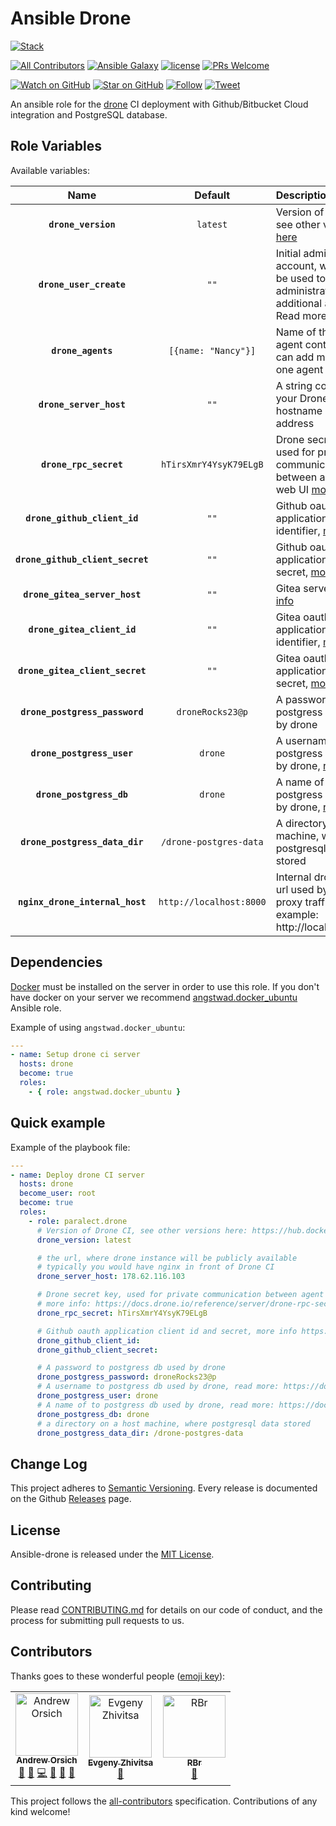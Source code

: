 # Ansible Drone

[![Stack](https://raw.githubusercontent.com/paralect/stack/master/stack-component-template/stack.png)](https://github.com/paralect/stack)

[![All Contributors](https://img.shields.io/badge/all_contributors-3-orange.svg?style=flat-square)](#contributors)
[![Ansible Galaxy](https://img.shields.io/badge/ansible--galaxy-drone-blue.svg?style=flat-square)](https://galaxy.ansible.com/paralect/drone)
[![license](https://img.shields.io/github/license/mashape/apistatus.svg?style=flat-square)](https://github.com/paralect/ansible-mongo/blob/master/LICENSE)
[![PRs Welcome](https://img.shields.io/badge/PRs-welcome-brightgreen.svg?style=flat-square)](http://makeapullrequest.com)


[![Watch on GitHub](https://img.shields.io/github/watchers/paralect/ansible-drone.svg?style=social&label=Watch)](https://github.com/paralect/ansible-drone/watchers)
[![Star on GitHub](https://img.shields.io/github/stars/paralect/ansible-drone.svg?style=social&label=Stars)](https://github.com/paralect/ansible-drone/stargazers)
[![Follow](https://img.shields.io/twitter/follow/paralect.svg?style=social&label=Follow)](https://twitter.com/paralect)
[![Tweet](https://img.shields.io/twitter/url/https/github.com/paralect/ansible-drone.svg?style=social)](https://twitter.com/intent/tweet?text=I%27m%20using%20Stack%20components%20to%20build%20my%20next%20product%20🚀.%20Check%20it%20out:%20https://github.com/paralect/ansible-drone)

An ansible role for the [drone](https://github.com/drone/drone) CI deployment with Github/Bitbucket Cloud integration and PostgreSQL database.

## Role Variables

Available variables:

|Name|Default|Description|
|:--:|:--:|:----------|
|**`drone_version`**|`latest`|Version of Drone CI, see other versions [here](https://hub.docker.com/r/drone/drone/tags)|
|**`drone_user_create`**|`""`|Initial administrative account, which can be used to grant the administrator role to additional accounts. Read more [more](https://docs.drone.io/administration/user/admins)|
|**`drone_agents`**|`[{name: "Nancy"}]`|Name of the docker agent container, you can add more than one agent|
|**`drone_server_host`**|`""`|A string containing your Drone server hostname or IP address|
|**`drone_rpc_secret`**|`hTirsXmrY4YsyK79ELgB`|Drone secret key, used for private communication between agent and web UI [more info](https://docs.drone.io/reference/server/drone-rpc-secret)|
|**`drone_github_client_id`**|`""`|Github oauth application client identifier, [more info](https://docs.drone.io/installation/github/single-machine)|
|**`drone_github_client_secret`**|`""`|Github oauth application client secret, [more info](https://docs.drone.io/installation/github/single-machine)|
|**`drone_gitea_server_host`**|`""`|Gitea server, [more info](https://docs.drone.io/installation/providers/gitea)|
|**`drone_gitea_client_id`**|`""`|Gitea oauth application client identifier, [more info](https://docs.drone.io/installation/providers/gitea)|
|**`drone_gitea_client_secret`**|`""`|Gitea oauth application client secret, [more info](https://docs.drone.io/installation/providers/gitea)|
|**`drone_postgress_password`**|`droneRocks23@p`|A password to postgress db used by drone|
|**`drone_postgress_user`**|`drone`|A username to postgress db used by drone, [read more](https://docs.drone.io/administration/server/database)|
|**`drone_postgress_db`**|`drone`|A name of to postgress db used by drone, [read more](https://docs.drone.io/administration/server/database)|
|**`drone_postgress_data_dir`**|`/drone-postgres-data`|A directory on a host machine, where postgresql data stored|
|**`nginx_drone_internal_host`**|`http://localhost:8000`|Internal drone ui http url used by nginx to proxy traffic. For example: http://localhost:8000|

## Dependencies

[Docker](https://www.docker.com/) must be installed on the server in order to use this role. If you don't have docker on your server we recommend [angstwad.docker_ubuntu](https://github.com/angstwad/docker.ubuntu) Ansible role.

Example of using `angstwad.docker_ubuntu`:
```yml
---
- name: Setup drone ci server
  hosts: drone
  become: true
  roles:
    - { role: angstwad.docker_ubuntu }
```

## Quick example

Example of the playbook file:

```yml
---
- name: Deploy drone CI server
  hosts: drone
  become_user: root
  become: true
  roles:
    - role: paralect.drone
      # Version of Drone CI, see other versions here: https://hub.docker.com/r/drone/drone/tags/
      drone_version: latest

      # the url, where drone instance will be publicly available
      # typically you would have nginx in front of Drone CI
      drone_server_host: 178.62.116.103

      # Drone secret key, used for private communication between agent and web UI
      # more info: https://docs.drone.io/reference/server/drone-rpc-secret/
      drone_rpc_secret: hTirsXmrY4YsyK79ELgB

      # Github oauth application client id and secret, more info https://docs.drone.io/installation/github/single-machine/
      drone_github_client_id:
      drone_github_client_secret:

      # A password to postgress db used by drone
      drone_postgress_password: droneRocks23@p
      # A username to postgress db used by drone, read more: https://docs.drone.io/administration/server/database/
      drone_postgress_user: drone
      # A name of to postgress db used by drone, read more: https://docs.drone.io/administration/server/database/
      drone_postgress_db: drone
      # a directory on a host machine, where postgresql data stored
      drone_postgress_data_dir: /drone-postgres-data
```

## Change Log

This project adheres to [Semantic Versioning](http://semver.org/).
Every release is documented on the Github [Releases](https://github.com/paralect/node-mongo/releases) page.

## License

Ansible-drone is released under the [MIT License](https://github.com/paralect/ansible-mongo/blob/master/LICENSE).

## Contributing

Please read [CONTRIBUTING.md](https://github.com/paralect/ansible-drone/blob/master/CONTRIBUTING.md) for details on our code of conduct, and the process for submitting pull requests to us.

## Contributors

Thanks goes to these wonderful people ([emoji key](https://github.com/kentcdodds/all-contributors#emoji-key)):

<!-- ALL-CONTRIBUTORS-LIST:START - Do not remove or modify this section -->
<!-- prettier-ignore -->
<table>
  <tr>
    <td align="center"><a href="https://github.com/anorsich"><img src="https://avatars3.githubusercontent.com/u/681396?v=4" width="100px;" alt="Andrew Orsich"/><br /><sub><b>Andrew Orsich</b></sub></a><br /><a href="https://github.com/paralect/ansible-drone/commits?author=anorsich" title="Documentation">📖</a> <a href="#ideas-anorsich" title="Ideas, Planning, & Feedback">🤔</a> <a href="https://github.com/paralect/ansible-drone/commits?author=anorsich" title="Code">💻</a> <a href="https://github.com/paralect/ansible-drone/commits?author=anorsich" title="Documentation">📖</a> <a href="#ideas-anorsich" title="Ideas, Planning, & Feedback">🤔</a> <a href="#review-anorsich" title="Reviewed Pull Requests">👀</a></td>
    <td align="center"><a href="https://github.com/ezhivitsa"><img src="https://avatars2.githubusercontent.com/u/6461311?v=4" width="100px;" alt="Evgeny Zhivitsa"/><br /><sub><b>Evgeny Zhivitsa</b></sub></a><br /><a href="https://github.com/paralect/ansible-drone/commits?author=ezhivitsa" title="Documentation">📖</a></td>
    <td align="center"><a href="https://github.com/brachetti"><img src="https://avatars3.githubusercontent.com/u/11609742?v=4" width="100px;" alt="RBr"/><br /><sub><b>RBr</b></sub></a><br /><a href="#ideas-brachetti" title="Ideas, Planning, & Feedback">🤔</a></td>
  </tr>
</table>

<!-- ALL-CONTRIBUTORS-LIST:END -->

This project follows the [all-contributors](https://github.com/kentcdodds/all-contributors) specification. Contributions of any kind welcome!
